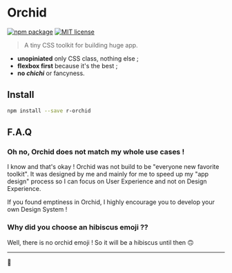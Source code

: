 # Orchid

[![npm package](https://img.shields.io/npm/v/r-orchid.svg)](https://www.npmjs.com/package/r-orchid)
[![MIT license](https://img.shields.io/badge/license-MIT-blue.svg)](https://github.com/rozaxe/orchid/blob/master/LICENSE)

> A tiny CSS toolkit for building huge app.

- **unopiniated** only CSS class, nothing else ;
- **flexbox first** because it's the best ;
- **no _chichi_** or fancyness.

## Install

```sh
npm install --save r-orchid
```

## F.A.Q

### Oh no, Orchid does not match my whole use cases !

I know and that's okay ! Orchid was not build to be "everyone new favorite toolkit". It was designed by me and mainly for me to speed up my "app design" process so I can focus on User Experience and not on Design Experience.

If you found emptiness in Orchid, I highly encourage you to develop your own Design System !

### Why did you choose an hibiscus emoji ??

Well, there is no orchid emoji ! So it will be a hibiscus until then 🙃

***

🌺
